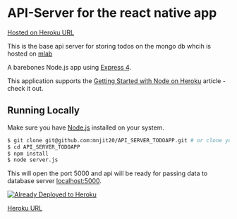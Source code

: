 # API-Server for the react native app

[Hosted on Heroku URL](https://stormy-refuge-63806.herokuapp.com/) 

This is the base api server for storing todos on the mongo db whcih is hosted on [mlab](https://mlab.com)

A barebones Node.js app using [Express 4](http://expressjs.com/).

This application supports the [Getting Started with Node on Heroku](https://devcenter.heroku.com/articles/getting-started-with-nodejs) article - check it out.

## Running Locally

Make sure you have [Node.js](http://nodejs.org/) installed on your system.

```sh
$ git clone git@github.com:mnjit20/API_SERVER_TODOAPP.git # or clone your own fork
$ cd API_SERVER_TODOAPP
$ npm install
$ node server.js
```

This will open the port 5000 and api will be ready for passing data to database server [localhost:5000](http://localhost:5000/).

[![Already Deployed to Heroku](https://www.herokucdn.com/deploy/button.png)](https://heroku.com/deploy)

[Heroku URL](https://stormy-refuge-63806.herokuapp.com/) 